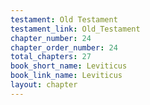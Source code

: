 ```yaml
---
testament: Old Testament
testament_link: Old_Testament
chapter_number: 24
chapter_order_number: 24
total_chapters: 27
book_short_name: Leviticus
book_link_name: Leviticus
layout: chapter
---
```

